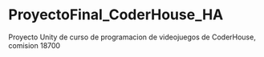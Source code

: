 # ProyectoFinal_CoderHouse_HA
Proyecto Unity de curso de programacion de videojuegos de CoderHouse, comision 18700
